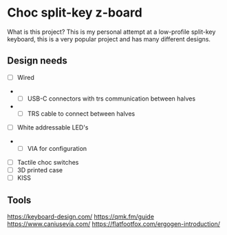 # Choc split-key z-board

What is this project? This is my personal attempt at a low-profile split-key keyboard, this is a very popular project and has many different designs.

## Design needs

- [ ] Wired
- - [ ] USB-C connectors with trs communication between halves
- - [ ] TRS cable to connect between halves
- [ ] White addressable LED's
- - [ ] VIA for configuration
- [ ] Tactile choc switches
- [ ] 3D printed case
- [ ] KISS

## Tools

https://keyboard-design.com/
https://qmk.fm/guide
https://www.caniusevia.com/
https://flatfootfox.com/ergogen-introduction/
